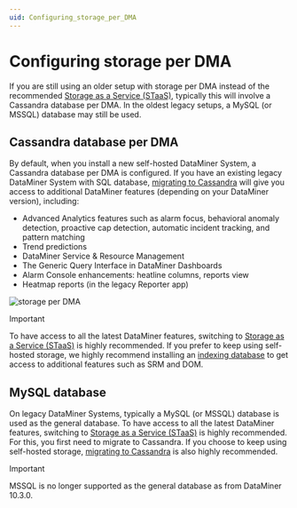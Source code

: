 ```yaml
---
uid: Configuring_storage_per_DMA
---
```


# Configuring storage per DMA

If you are still using an older setup with storage per DMA instead of the recommended [Storage as a Service (STaaS)](xref:STaaS), typically this will involve a Cassandra database per DMA. In the oldest legacy setups, a MySQL (or MSSQL) database may still be used.

## Cassandra database per DMA

By default, when you install a new self-hosted DataMiner System, a Cassandra database per DMA is configured. If you have an existing legacy DataMiner System with SQL database, [migrating to Cassandra](xref:Migrating_the_general_database_to_Cassandra) will give you access to additional DataMiner features (depending on your DataMiner version), including:

- Advanced Analytics features such as alarm focus, behavioral anomaly detection, proactive cap detection, automatic incident tracking, and pattern matching
- Trend predictions
- DataMiner Service & Resource Management
- The Generic Query Interface in DataMiner Dashboards
- Alarm Console enhancements: heatline columns, reports view
- Heatmap reports (in the legacy Reporter app)

![storage per DMA](~/user-guide/images/Storage_per_DMA.svg)

> [!IMPORTANT]
> To have access to all the latest DataMiner features, switching to [Storage as a Service (STaaS)](xref:STaaS) is highly recommended. If you prefer to keep using self-hosted storage, we highly recommend installing an [indexing database](xref:Indexing_Database) to get access to additional features such as SRM and DOM.

## MySQL database

On legacy DataMiner Systems, typically a MySQL (or MSSQL) database is used as the general database. To have access to all the latest DataMiner features, switching to [Storage as a Service (STaaS)](xref:STaaS) is highly recommended. For this, you first need to migrate to Cassandra. If you choose to keep using self-hosted storage, [migrating to Cassandra](xref:Migrating_the_general_database_to_Cassandra) is also highly recommended.

> [!IMPORTANT]
> MSSQL is no longer supported as the general database as from DataMiner 10.3.0.
